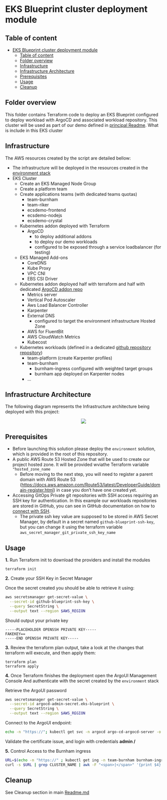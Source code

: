 # EKS Blueprint cluster deployment module

## Table of content

- [EKS Blueprint cluster deployment module](#eks-blueprint-cluster-deployment-module)
  - [Table of content](#table-of-content)
  - [Folder overview](#folder-overview)
  - [Infrastructure](#infrastructure)
  - [Infrastructure Architecture](#infrastructure-architecture)
  - [Prerequisites](#prerequisites)
  - [Usage](#usage)
  - [Cleanup](#cleanup)

## Folder overview

This folder contains Terraform code to deploy an EKS Blueprint configured to deploy workload with ArgoCD and associated workload repository.
This cluster will be used as part of our demo defined in [principal Readme](../README.md).
What is include in this EKS cluster

## Infrastructure

The AWS resources created by the script are detailed bellow:

- The infrastructure will be deployed in the resources created in the [environment stack](../../environment/README.md)
- EKS Cluster
  - Create an EKS Managed Node Group
  - Create a platform team
  - Create applications teams (with dedicated teams quotas)
    - team-burnham
    - team-riker
    - ecsdemo-frontend
    - ecsdemo-nodejs
    - ecsdemo-crystal
  - Kubernetes addon deployed with Terraform
    - ArgoCD
      - to deploy additional addons
      - to deploy our demo workloads
      - configured to be exposed through a service loadbalancer (for testing)
  - EKS Managed Add-ons
    - CoreDNS
    - Kube Proxy
    - VPC CNI
    - EBS CSI Driver
  - Kubernetes addon deployed half with terraform and half with dedicated [ArgoCD addon repo](https://github.com/aws-samples/eks-blueprints-add-ons/tree/main/argocd/bootstrap/control-plane/addons)
    - Metrics server
    - Vertical Pod Autoscaler
    - Aws Load Balancer Controller
    - Karpenter
    - External DNS
      - configured to target the environment infrastructure Hosted Zone
    - AWS for FluentBit
    - AWS CloudWatch Metrics
    - Kubecost
  - Kubernetes workloads (defined in a dedicated [github repository repository](https://github.com/aws-samples/eks-blueprints-workloads/tree/main/envs/dev))
    - team-platform (create Karpenter profiles)
    - team-burnham
      - burnham-ingress configured with weighted target groups
      - burnham app deployed on Karpenter nodes
    - ...

## Infrastructure Architecture

The following diagram represents the Infrastructure architecture being deployed with this project:

<p align="center">
  <img src="../static/archi-blue-green.png"/>
</p>

## Prerequisites

- Before launching this solution please deploy the `environment` solution, which is provided in the root of this repository.
- A public AWS Route 53 Hosted Zone that will be used to create our project hosted zone. It will be provided wviathe Terraform variable `"hosted_zone_name`
  - Before moving to the next step, you will need to register a parent domain with AWS Route 53 (https://docs.aws.amazon.com/Route53/latest/DeveloperGuide/domain-register.html) in case you don’t have one created yet.
- Accessing GitOps Private git repositories with SSH access requiring an SSH key for authentication. In this example our workloads repositories are stored in GitHub, you can see in GitHub documentation on how to [connect with SSH](https://docs.github.com/en/authentication/connecting-to-github-with-ssh).
  - The private ssh key value are supposed to be stored in AWS Secret Manager, by default in a secret named `github-blueprint-ssh-key`, but you can change it using the terraform variable `aws_secret_manager_git_private_ssh_key_name`

## Usage

**1.** Run Terraform init to download the providers and install the modules

```shell
terraform init
```

**2.** Create your SSH Key in Secret Manager

Once the secret created you should be able to retrieve it using: 

```bash
aws secretsmanager get-secret-value \
  --secret-id github-blueprint-ssh-key \
  --query SecretString \
  --output text --region $AWS_REGION
```

Should output your private key

```
-----PLACEHOLDER OPENSSH PRIVATE KEY-----
FAKEKEY==
-----END OPENSSH PRIVATE KEY-----
```

**3.** Review the terraform plan output, take a look at the changes that terraform will execute, and then apply them:

```shell
terraform plan
terraform apply
```

**4.** Once Terraform finishes the deployment open the ArgoUI Management Console And authenticate with the secret created by the `environment` stack

Retrieve the ArgoUI password

```bash
aws secretsmanager get-secret-value \
  --secret-id argocd-admin-secret.eks-blueprint \
  --query SecretString \
  --output text --region $AWS_REGION
```

Connect to the ArgoUI endpoint:

```bash
echo -n "https://"; kubectl get svc -n argocd argo-cd-argocd-server -o json | jq ".status.loadBalancer.ingress[0].hostname" -r
```

Validate the certificate issue, and login with credentials **admin / <previous password from secretsmanager>**

**5.** Control Access to the Burnham ingress

```bash
URL=$(echo -n "https://" ; kubectl get ing -n team-burnham burnham-ingress -o json | jq ".spec.rules[0].host" -r)
curl -s $URL | grep CLUSTER_NAME | awk -F "<span>|</span>" '{print $4}'
```

## Cleanup

See Cleanup section in main [Readme.md](../../README.md)
